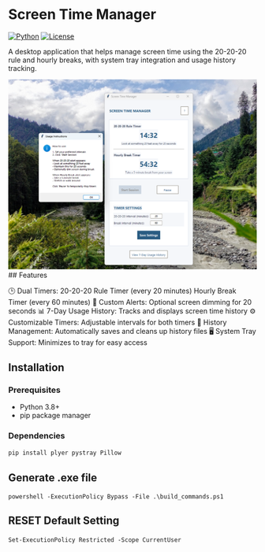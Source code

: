 # Screen Time Manager

[![Python](https://img.shields.io/badge/Python-3.8%2B-blue.svg)](https://python.org)
[![License](https://img.shields.io/badge/License-MIT-green.svg)](https://opensource.org/licenses/MIT)

A desktop application that helps manage screen time using the 20-20-20 rule and hourly breaks, with system tray integration and usage history tracking.

![Application Screenshot](https://raw.githubusercontent.com/memotiur/BlinkReminder/refs/heads/main/screenshots/screentime.png) ## Features

🕒 Dual Timers:
20-20-20 Rule Timer (every 20 minutes)
Hourly Break Timer (every 60 minutes)
🔔 Custom Alerts:
Optional screen dimming for 20 seconds
📊 7-Day Usage History:
Tracks and displays screen time history
⚙️ Customizable Timers:
Adjustable intervals for both timers
📁 History Management:
Automatically saves and cleans up history files
🖥️ System Tray Support:
Minimizes to tray for easy access

## Installation

### Prerequisites

- Python 3.8+
- pip package manager

### Dependencies

```bash
pip install plyer pystray Pillow
```


## Generate .exe file

```
powershell -ExecutionPolicy Bypass -File .\build_commands.ps1
```

## RESET Default Setting

```
Set-ExecutionPolicy Restricted -Scope CurrentUser
